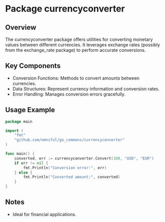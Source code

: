 # Package currencyconverter

## Overview
The currencyconverter package offers utilities for converting monetary values between different currencies. It leverages exchange rates (possibly from the exchange_rate package) to perform accurate conversions.

## Key Components
- Conversion Functions: Methods to convert amounts between currencies.
- Data Structures: Represent currency information and conversion rates.
- Error Handling: Manages conversion errors gracefully.

## Usage Example
~~~go
package main

import (
	"fmt"
	"github.com/omniful/go_commons/currencyconverter"
)

func main() {
	converted, err := currencyconverter.Convert(100, "USD", "EUR")
	if err != nil {
		fmt.Println("Conversion error:", err)
	} else {
		fmt.Println("Converted amount:", converted)
	}
}
~~~

## Notes
- Ideal for financial applications.
